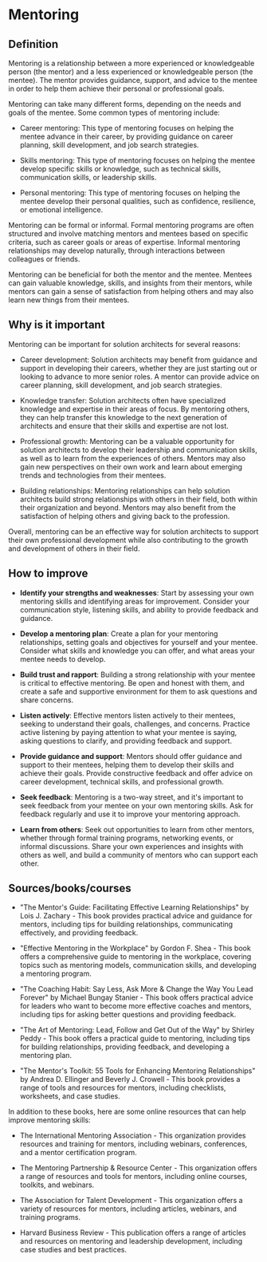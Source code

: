 # Mentoring

## Definition

Mentoring is a relationship between a more experienced or knowledgeable person (the mentor) and a less experienced or knowledgeable person (the mentee). The mentor provides guidance, support, and advice to the mentee in order to help them achieve their personal or professional goals.

Mentoring can take many different forms, depending on the needs and goals of the mentee. Some common types of mentoring include:

- Career mentoring: This type of mentoring focuses on helping the mentee advance in their career, by providing guidance on career planning, skill development, and job search strategies.

- Skills mentoring: This type of mentoring focuses on helping the mentee develop specific skills or knowledge, such as technical skills, communication skills, or leadership skills.

- Personal mentoring: This type of mentoring focuses on helping the mentee develop their personal qualities, such as confidence, resilience, or emotional intelligence.

Mentoring can be formal or informal. Formal mentoring programs are often structured and involve matching mentors and mentees based on specific criteria, such as career goals or areas of expertise. Informal mentoring relationships may develop naturally, through interactions between colleagues or friends.

Mentoring can be beneficial for both the mentor and the mentee. Mentees can gain valuable knowledge, skills, and insights from their mentors, while mentors can gain a sense of satisfaction from helping others and may also learn new things from their mentees.

## Why is it important

Mentoring can be important for solution architects for several reasons:

- Career development: Solution architects may benefit from guidance and support in developing their careers, whether they are just starting out or looking to advance to more senior roles. A mentor can provide advice on career planning, skill development, and job search strategies.

- Knowledge transfer: Solution architects often have specialized knowledge and expertise in their areas of focus. By mentoring others, they can help transfer this knowledge to the next generation of architects and ensure that their skills and expertise are not lost.

- Professional growth: Mentoring can be a valuable opportunity for solution architects to develop their leadership and communication skills, as well as to learn from the experiences of others. Mentors may also gain new perspectives on their own work and learn about emerging trends and technologies from their mentees.

- Building relationships: Mentoring relationships can help solution architects build strong relationships with others in their field, both within their organization and beyond. Mentors may also benefit from the satisfaction of helping others and giving back to the profession.

Overall, mentoring can be an effective way for solution architects to support their own professional development while also contributing to the growth and development of others in their field.

## How to improve

- **Identify your strengths and weaknesses**: Start by assessing your own mentoring skills and identifying areas for improvement. Consider your communication style, listening skills, and ability to provide feedback and guidance.

- **Develop a mentoring plan**: Create a plan for your mentoring relationships, setting goals and objectives for yourself and your mentee. Consider what skills and knowledge you can offer, and what areas your mentee needs to develop.

- **Build trust and rapport**: Building a strong relationship with your mentee is critical to effective mentoring. Be open and honest with them, and create a safe and supportive environment for them to ask questions and share concerns.

- **Listen actively**: Effective mentors listen actively to their mentees, seeking to understand their goals, challenges, and concerns. Practice active listening by paying attention to what your mentee is saying, asking questions to clarify, and providing feedback and support.

- **Provide guidance and support**: Mentors should offer guidance and support to their mentees, helping them to develop their skills and achieve their goals. Provide constructive feedback and offer advice on career development, technical skills, and professional growth.

- **Seek feedback**: Mentoring is a two-way street, and it's important to seek feedback from your mentee on your own mentoring skills. Ask for feedback regularly and use it to improve your mentoring approach.

- **Learn from others**: Seek out opportunities to learn from other mentors, whether through formal training programs, networking events, or informal discussions. Share your own experiences and insights with others as well, and build a community of mentors who can support each other.

## Sources/books/courses

- "The Mentor's Guide: Facilitating Effective Learning Relationships" by Lois J. Zachary - This book provides practical advice and guidance for mentors, including tips for building relationships, communicating effectively, and providing feedback.

- "Effective Mentoring in the Workplace" by Gordon F. Shea - This book offers a comprehensive guide to mentoring in the workplace, covering topics such as mentoring models, communication skills, and developing a mentoring program.

- "The Coaching Habit: Say Less, Ask More & Change the Way You Lead Forever" by Michael Bungay Stanier - This book offers practical advice for leaders who want to become more effective coaches and mentors, including tips for asking better questions and providing feedback.

- "The Art of Mentoring: Lead, Follow and Get Out of the Way" by Shirley Peddy - This book offers a practical guide to mentoring, including tips for building relationships, providing feedback, and developing a mentoring plan.

- "The Mentor's Toolkit: 55 Tools for Enhancing Mentoring Relationships" by Andrea D. Ellinger and Beverly J. Crowell - This book provides a range of tools and resources for mentors, including checklists, worksheets, and case studies.

In addition to these books, here are some online resources that can help improve mentoring skills:

- The International Mentoring Association - This organization provides resources and training for mentors, including webinars, conferences, and a mentor certification program.

- The Mentoring Partnership & Resource Center - This organization offers a range of resources and tools for mentors, including online courses, toolkits, and webinars.

- The Association for Talent Development - This organization offers a variety of resources for mentors, including articles, webinars, and training programs.

- Harvard Business Review - This publication offers a range of articles and resources on mentoring and leadership development, including case studies and best practices.

